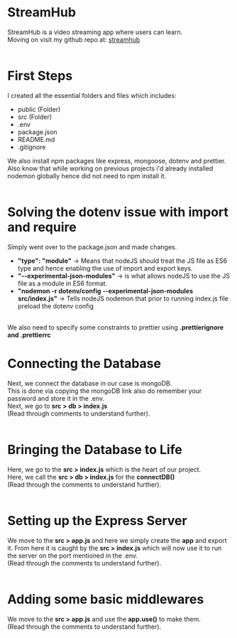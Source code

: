 # StreamHub
StreamHub is a video streaming app where users can learn.<br>
Moving on visit my github repo at:
[streamhub](https://github.com/AraizNaqvi/StreamHub)
<br><br>

# First Steps
I created all the essential folders and files which includes:
- public (Folder)
- src (Folder)
- .env
- package.json
- README.md
- .gitignore

We also install npm packages like express, mongoose, dotenv and prettier.<br>
Also know that while working on previous projects i'd already installed nodemon globally hence did not need to npm install it.
<br><br>

# Solving the dotenv issue with import and require
Simply went over to the package.json and made changes.
- **"type": "module"** -> Means that nodeJS should treat the JS file as ES6 type and hence enabling the use of import and export keys.
- **"--experimental-json-modules"** -> is what allows nodeJS to use the JS file as a module in ES6 format.
- **"nodemon -r dotenv/config --experimental-json-modules src/index.js"** -> Tells nodeJS nodemon that prior to running index.js file preload the dotenv config
<br><br>

We also need to specify some constraints to prettier using **.prettierignore and .prettierrc**

# Connecting the Database
Next, we connect the database in our case is mongoDB.<br>
This is done via copying the mongoDB link also do remember your password and store it in the .env.<br>
Next, we go to  **src > db > index.js**  <br>(Read through comments to understand further).
<br><br>

# Bringing the Database to Life
Here, we go to the **src > index.js** which is the heart of our project.<br>
Here, we call the **src > db > index.js** for the **connectDB()** <br>(Read through the comments to understand further).
<br><br>

# Setting up the Express Server
We move to the **src > app.js** and here we simply create the **app** and export it. From here it is caught by the **src > index.js** which will now use it to run the server on the port mentioned in the .env.
<br>(Read through the comments to understand further).
<br><br>

# Adding some basic middlewares
We move to the **src > app.js** and use the **app.use()** to make them.
<br>(Read through the comments to understand further).